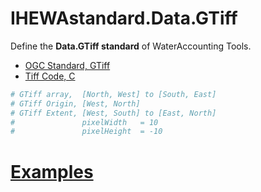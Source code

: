 # IHEWAstandard.Data.GTiff

Define the **Data.GTiff standard** of WaterAccounting Tools.

  - [OGC Standard, GTiff](https://www.opengeospatial.org/standards/geotiff)
  - [Tiff Code, C](https://gitlab.com/libtiff/libtiff)

```Python
# GTiff array,  [North, West] to [South, East]
# GTiff Origin, [West, North]
# GTiff Extent, [West, South] to [East, North] 
#               pixelWidth   = 10
#               pixelHeight  = -10
```

# [Examples](examples/README.md#GTiff)
